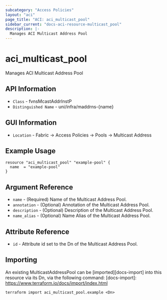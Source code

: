 ```yaml
---
subcategory: "Access Policies"
layout: "aci"
page_title: "ACI: aci_multicast_pool"
sidebar_current: "docs-aci-resource-multicast_pool"
description: |-
  Manages ACI Multicast Address Pool
---
```


# aci_multicast_pool #

Manages ACI Multicast Address Pool

## API Information ##

* `Class` - fvnsMcastAddrInstP
* `Distinguished Name` - uni/infra/maddrns-{name}

## GUI Information ##

* `Location` - Fabric -> Access Policies -> Pools -> Multicast Address

## Example Usage ##

```hcl
resource "aci_multicast_pool" "example-pool" {
  name  = "example-pool"
}
```

## Argument Reference ##

* `name` - (Required) Name of the Multicast Address Pool.
* `annotation` - (Optional) Annotation of the Multicast Address Pool.
* `description` - (Optional) Description of the Multicast Address Pool.
* `name_alias` - (Optional) Name Alias of the Multicast Address Pool.

## Attribute Reference ##

* `id` - Attribute id set to the Dn of the Multicast Address Pool.

## Importing ##

An existing MulticastAddressPool can be [imported][docs-import] into this resource via its Dn, via the following command:
[docs-import]: https://www.terraform.io/docs/import/index.html

```
terraform import aci_multicast_pool.example <Dn>
```
